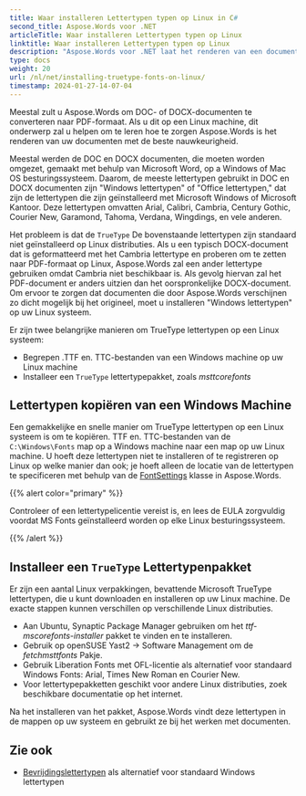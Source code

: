 ```yaml
---
title: Waar installeren Lettertypen typen op Linux in C#
second_title: Aspose.Words voor .NET
articleTitle: Waar installeren Lettertypen typen op Linux
linktitle: Waar installeren Lettertypen typen op Linux
description: "Aspose.Words voor .NET laat het renderen van een document aangemaakt met Microsoft Word op a Linux machine met de beste nauwkeurigheid gebruiken C#. Om dit te bereiken, kopieer lettertypebestanden van een Windows machine of installatie a `TrueType` lettertypepakket op uw Linux machine in C#."
type: docs
weight: 20
url: /nl/net/installing-truetype-fonts-on-linux/
timestamp: 2024-01-27-14-07-04
---
```


Meestal zult u Aspose.Words om DOC- of DOCX-documenten te converteren naar PDF-formaat. Als u dit op een Linux machine, dit onderwerp zal u helpen om te leren hoe te zorgen Aspose.Words is het renderen van uw documenten met de beste nauwkeurigheid.

Meestal werden de DOC en DOCX documenten, die moeten worden omgezet, gemaakt met behulp van Microsoft Word, op a Windows of Mac OS besturingssysteem. Daarom, de meeste lettertypen gebruikt in DOC en DOCX documenten zijn "Windows lettertypen" of "Office lettertypen," dat zijn de lettertypen die zijn geïnstalleerd met Microsoft Windows of Microsoft Kantoor. Deze lettertypen omvatten Arial, Calibri, Cambria, Century Gothic, Courier New, Garamond, Tahoma, Verdana, Wingdings, en vele anderen.

Het probleem is dat de `TrueType` De bovenstaande lettertypen zijn standaard niet geïnstalleerd op Linux distributies. Als u een typisch DOCX-document dat is geformatteerd met het Cambria lettertype en proberen om te zetten naar PDF-formaat op Linux, Aspose.Words zal een ander lettertype gebruiken omdat Cambria niet beschikbaar is. Als gevolg hiervan zal het PDF-document er anders uitzien dan het oorspronkelijke DOCX-document. Om ervoor te zorgen dat documenten die door Aspose.Words verschijnen zo dicht mogelijk bij het origineel, moet u installeren "Windows lettertypen" op uw Linux systeem.

Er zijn twee belangrijke manieren om TrueType lettertypen op een Linux systeem:

- Begrepen .TTF en. TTC-bestanden van een Windows machine op uw Linux machine
- Installeer een `TrueType` lettertypepakket, zoals *msttcorefonts*

## Lettertypen kopiëren van een Windows Machine

Een gemakkelijke en snelle manier om TrueType lettertypen op een Linux systeem is om te kopiëren. TTF en. TTC-bestanden van de `C:\Windows\Fonts` map op a Windows machine naar een map op uw Linux machine. U hoeft deze lettertypen niet te installeren of te registreren op Linux op welke manier dan ook; je hoeft alleen de locatie van de lettertypen te specificeren met behulp van de [FontSettings](https://reference.aspose.com/words/net/aspose.words.fonts/fontsettings/) klasse in Aspose.Words.

{{% alert color="primary" %}}

Controleer of een lettertypelicentie vereist is, en lees de EULA zorgvuldig voordat MS Fonts geïnstalleerd worden op elke Linux besturingssysteem.

{{% /alert %}}

## Installeer een `TrueType` Lettertypenpakket

Er zijn een aantal Linux verpakkingen, bevattende Microsoft TrueType lettertypen, die u kunt downloaden en installeren op uw Linux machine. De exacte stappen kunnen verschillen op verschillende Linux distributies.

- Aan Ubuntu, Synaptic Package Manager gebruiken om het *ttf-mscorefonts-installer* pakket te vinden en te installeren.
- Gebruik op openSUSE Yast2 → Software Management om de *fetchmsttfonts* Pakje.
- Gebruik Liberation Fonts met OFL-licentie als alternatief voor standaard Windows Fonts: Arial, Times New Roman en Courier New.
- Voor lettertypepakketten geschikt voor andere Linux distributies, zoek beschikbare documentatie op het internet.

Na het installeren van het pakket, Aspose.Words vindt deze lettertypen in de mappen op uw systeem en gebruikt ze bij het werken met documenten.

## Zie ook

- [Bevrijdingslettertypen](https://github.com/liberationfonts) als alternatief voor standaard Windows lettertypen
